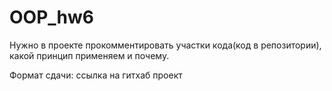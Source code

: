 # OOP_hw6

Нужно в проекте прокомментировать участки кода(код в репозитории), какой принцип применяем и почему.

Формат сдачи: ссылка на гитхаб проект